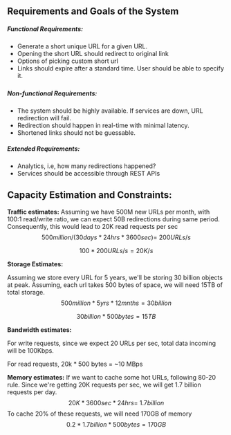 ## Requirements and Goals of the System

##### **Functional Requirements:**

- Generate a short unique URL for a given URL.
- Opening the short URL should redirect to original link
- Options of picking custom short url
- Links should expire after a standard time. User should be able to specify it.

##### 

##### **Non-functional Requirements:**

- The system should be highly available. If services are down, URL redirection will fail.
- Redirection should happen in real-time with minimal latency.
- Shortened links should not be guessable.



##### **Extended Requirements:**

- Analytics, i.e, how many redirections happened?
- Services should be accessible through REST APIs



## Capacity Estimation and Constraints:

**Traffic estimates:** Assuming we have 500M new URLs per month, with 100:1 read/write ratio, we can expect 50B redirections during same period. Consequently, this would lead to 20K read requests per sec
$$
500 million / (30 days * 24 hrs * 3600 sec) = ~200 URLs/s
$$

$$
100 * 200 URLs/s = 20K/s
$$

**Storage Estimates:** 

Assuming we store every URL for 5 years, we'll be storing 30 billion objects at peak. Assuming, each url takes 500 bytes of space, we will need 15TB  of total storage.
$$
500 million * 5 yrs * 12 mnths = 30 billion
$$

$$
30 billion * 500 bytes = 15 TB
$$

**Bandwidth estimates:** 

For write requests, since we expect 20 URLs per sec, total data incoming will be 100Kbps.

For read requests, 20k * 500 bytes  = ~10 MBps



**Memory estimates:** If we want to cache some hot URLs, following 80-20 rule. Since we're getting 20K requests per sec, we will get 1.7 billion requests per day.
$$
20K * 3600sec * 24hrs = ~1.7billion
$$
To cache 20% of these requests, we will need 170GB of memory
$$
0.2 * 1.7billion * 500 bytes = 170GB
$$
